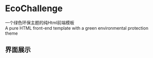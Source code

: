 # EcoChallenge
一个绿色环保主题的纯Html前端模板  
A pure HTML front-end template with a green environmental protection theme

## 界面展示
